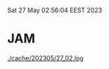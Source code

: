 Sat 27 May 02:56:04 EEST 2023
# JAM
<a href='./cache/202305/27_02.log'>./cache/202305/27_02.log</a>
